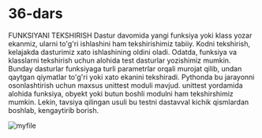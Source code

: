 # 36-dars
 FUNKSIYANI TEKSHIRISH
Dastur davomida yangi funksiya yoki klass yozar ekanmiz, ularni to'g'ri ishlashini ham tekshirishimiz tabiiy. Kodni tekshirish, kelajakda dasturimiz xato ishlashining oldini oladi. Odatda, funksiya va klasslarni tekshirish uchun alohida test dasturlar yozishimiz mumkin. Bunday dasturlar funksiyaga turli parametrlar orqali murojat qilib, undan qaytgan qiymatlar to'g'ri yoki xato ekanini tekshiradi. 
Pythonda bu jarayonni osonlashtirish uchun maxsus unittest moduli mavjud. unittest yordamida alohida funksiya, obyekt yoki butun boshli modulni ham tekshirshimiz mumkin. Lekin, tavsiya qilingan usuli bu testni dastavval kichik qismlardan boshlab, kengaytirib borish.

![myfile](https://user-images.githubusercontent.com/52455330/139071980-91302a8a-37b1-4196-803e-f91b1de2ee5b.gif)
